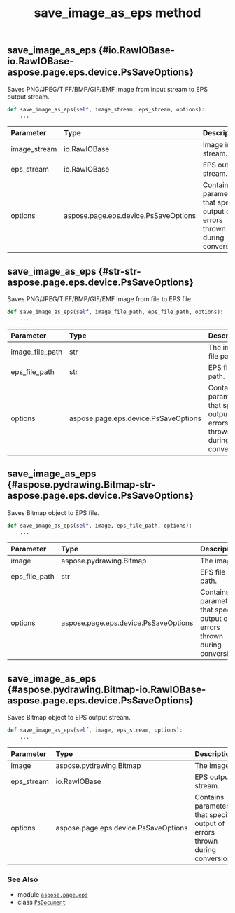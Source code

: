 ﻿---
title: save_image_as_eps method
second_title: Aspose.Page for Python via .NET API References
description: 
type: docs
weight: 380
url: /python-net/aspose.page.eps/psdocument/save_image_as_eps/
is_root: false
---

## save_image_as_eps {#io.RawIOBase-io.RawIOBase-aspose.page.eps.device.PsSaveOptions}

Saves PNG/JPEG/TIFF/BMP/GIF/EMF image from input stream to EPS output stream.



```python
def save_image_as_eps(self, image_stream, eps_stream, options):
    ...
```


| Parameter | Type | Description |
| :- | :- | :- |
| image_stream | io.RawIOBase | Image input stream. |
| eps_stream | io.RawIOBase | EPS output stream. |
| options | aspose.page.eps.device.PsSaveOptions | Contains parameters that specify output of errors thrown during conversion. |


## save_image_as_eps {#str-str-aspose.page.eps.device.PsSaveOptions}

Saves PNG/JPEG/TIFF/BMP/GIF/EMF image from file to EPS file.



```python
def save_image_as_eps(self, image_file_path, eps_file_path, options):
    ...
```


| Parameter | Type | Description |
| :- | :- | :- |
| image_file_path | str | The image file path. |
| eps_file_path | str | EPS file path. |
| options | aspose.page.eps.device.PsSaveOptions | Contains parameters that specify output of errors thrown during conversion. |


## save_image_as_eps {#aspose.pydrawing.Bitmap-str-aspose.page.eps.device.PsSaveOptions}

Saves Bitmap object to EPS file.



```python
def save_image_as_eps(self, image, eps_file_path, options):
    ...
```


| Parameter | Type | Description |
| :- | :- | :- |
| image | aspose.pydrawing.Bitmap | The image. |
| eps_file_path | str | EPS file path. |
| options | aspose.page.eps.device.PsSaveOptions | Contains parameters that specify output of errors thrown during conversion. |


## save_image_as_eps {#aspose.pydrawing.Bitmap-io.RawIOBase-aspose.page.eps.device.PsSaveOptions}

Saves Bitmap object to EPS output stream.



```python
def save_image_as_eps(self, image, eps_stream, options):
    ...
```


| Parameter | Type | Description |
| :- | :- | :- |
| image | aspose.pydrawing.Bitmap | The image. |
| eps_stream | io.RawIOBase | EPS output stream. |
| options | aspose.page.eps.device.PsSaveOptions | Contains parameters that specify output of errors thrown during conversion. |



### See Also
* module [`aspose.page.eps`](../../)
* class [`PsDocument`](/page/python-net/aspose.page.eps/psdocument)
